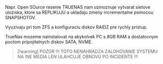 
Napr. Open SOurce resenie TRUENAS nam uzmoznuje vytvarat sietove uloziska, ktore sa REPLIKUJU a ukladaju zmeny incrementalne pomocou SNAPSHOTOV.

Vyuzivaju pri tom ZFS a konfiguraciu diskov RAIDZ pre rychly pristup.

TrueNas mozeme nainstalovat na akykolvek PC s 8GB RAM a dostatocnym poctom pripojitelnych diskov SATA, NVME. 


>[!warning] POZOR !!! TOTO NENAHRADZA ZALOHOVANIE SYSTEMU NA INE MEDIA LEN ULAHCUJE OBNOVU PO INCIDENTE !!!

